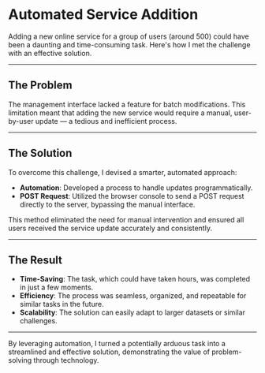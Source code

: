 # Automated Service Addition  

Adding a new online service for a group of users (around 500) could have been a daunting and time-consuming task. Here's how I met the challenge with an effective solution.    

---

## The Problem  
The management interface lacked a feature for batch modifications. This limitation meant that adding the new service would require a manual, user-by-user update — a tedious and inefficient process.  

---

## The Solution  
To overcome this challenge, I devised a smarter, automated approach:  
- **Automation**: Developed a process to handle updates programmatically.  
- **POST Request**: Utilized the browser console to send a POST request directly to the server, bypassing the manual interface.  

This method eliminated the need for manual intervention and ensured all users received the service update accurately and consistently.  

---

## The Result  
- **Time-Saving**: The task, which could have taken hours, was completed in just a few moments.  
- **Efficiency**: The process was seamless, organized, and repeatable for similar tasks in the future.  
- **Scalability**: The solution can easily adapt to larger datasets or similar challenges.  

---

By leveraging automation, I turned a potentially arduous task into a streamlined and effective solution, demonstrating the value of problem-solving through technology.  
